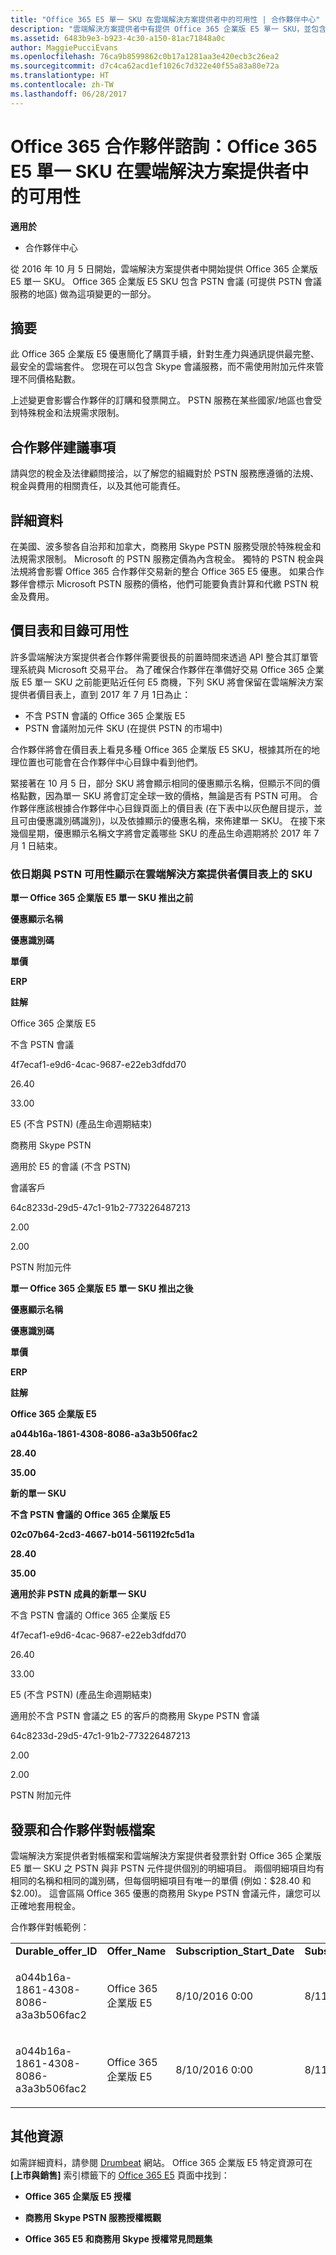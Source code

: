 ```yaml
---
title: "Office 365 E5 單一 SKU 在雲端解決方案提供者中的可用性 | 合作夥伴中心"
description: "雲端解決方案提供者中有提供 Office 365 企業版 E5 單一 SKU，並包含 PSTN 會議。"
ms.assetid: 6483b9e3-b923-4c30-a150-81ac71848a0c
author: MaggiePucciEvans
ms.openlocfilehash: 76ca9b8599862c0b17a1281aa3e420ecb3c26ea2
ms.sourcegitcommit: d7c4ca62acd1ef1026c7d322e40f55a83a80e72a
ms.translationtype: HT
ms.contentlocale: zh-TW
ms.lasthandoff: 06/28/2017
---
```

# <a name="office-365-partner-advisory-office-365-e5-single-sku-availability-in-csp"></a>Office 365 合作夥伴諮詢：Office 365 E5 單一 SKU 在雲端解決方案提供者中的可用性

**適用於**

-  合作夥伴中心

從 2016 年 10 月 5 日開始，雲端解決方案提供者中開始提供 Office 365 企業版 E5 單一 SKU。 Office 365 企業版 E5 SKU 包含 PSTN 會議 (可提供 PSTN 會議服務的地區) 做為這項變更的一部分。

## <a name="summary"></a>摘要


此 Office 365 企業版 E5 優惠簡化了購買手續，針對生產力與通訊提供最完整、最安全的雲端套件。 您現在可以包含 Skype 會議服務，而不需使用附加元件來管理不同價格點數。

上述變更會影響合作夥伴的訂購和發票開立。 PSTN 服務在某些國家/地區也會受到特殊稅金和法規需求限制。

## <a name="partner-recommendations"></a>合作夥伴建議事項


請與您的稅金及法律顧問接洽，以了解您的組織對於 PSTN 服務應遵循的法規、稅金與費用的相關責任，以及其他可能責任。

## <a name="details"></a>詳細資料


在美國、波多黎各自治邦和加拿大，商務用 Skype PSTN 服務受限於特殊稅金和法規需求限制。 Microsoft 的 PSTN 服務定價為內含稅金。 獨特的 PSTN 稅金與法規將會影響 Office 365 合作夥伴交易新的整合 Office 365 E5 優惠。 如果合作夥伴會標示 Microsoft PSTN 服務的價格，他們可能要負責計算和代繳 PSTN 稅金及費用。

## <a name="price-list-and-catalog-availability"></a>價目表和目錄可用性


許多雲端解決方案提供者合作夥伴需要很長的前置時間來透過 API 整合其訂單管理系統與 Microsoft 交易平台。 為了確保合作夥伴在準備好交易 Office 365 企業版 E5 單一 SKU 之前能更貼近任何 E5 商機，下列 SKU 將會保留在雲端解決方案提供者價目表上，直到 2017 年 7 月 1日為止： 

-   不含 PSTN 會議的 Office 365 企業版 E5
-   PSTN 會議附加元件 SKU (在提供 PSTN 的市場中)

合作夥伴將會在價目表上看見多種 Office 365 企業版 E5 SKU，根據其所在的地理位置也可能會在合作夥伴中心目錄中看到他們。

緊接著在 10 月 5 日，部分 SKU 將會顯示相同的優惠顯示名稱，但顯示不同的價格點數，因為單一 SKU 將會訂定全球一致的價格，無論是否有 PSTN 可用。 合作夥伴應該根據合作夥伴中心目錄頁面上的價目表 (在下表中以灰色醒目提示，並且可由優惠識別碼識別)，以及依據顯示的優惠名稱，來佈建單一 SKU。 在接下來幾個星期，優惠顯示名稱文字將會定義哪些 SKU 的產品生命週期將於 2017 年 7 月 1 日結束。

### <a name="skus-appearing-on-the-csp-price-list-by-date-and-pstn-availability"></a>依日期與 PSTN 可用性顯示在雲端解決方案提供者價目表上的 SKU

**單一 Office 365 企業版 E5 單一 SKU 推出之前**

**優惠顯示名稱**

**優惠識別碼**

**單價**


**ERP**

**註解**

Office 365 企業版 E5

不含 PSTN 會議

4f7ecaf1-e9d6-4cac-9687-e22eb3dfdd70

26.40

33.00

E5 (不含 PSTN) (產品生命週期結束)

商務用 Skype PSTN

適用於 E5 的會議 (不含 PSTN)

會議客戶

64c8233d-29d5-47c1-91b2-773226487213

2.00

2.00

PSTN 附加元件

 

**單一 Office 365 企業版 E5 單一 SKU 推出之後**

**優惠顯示名稱**

**優惠識別碼**

**單價**

**ERP**

**註解**

**Office 365 企業版 E5**

**a044b16a-1861-4308-8086-a3a3b506fac2**

**28.40**

**35.00**

**新的單一 SKU**

**不含 PSTN 會議的 Office 365 企業版 E5**

**02c07b64-2cd3-4667-b014-561192fc5d1a**

**28.40**

**35.00**

**適用於非 PSTN 成員的新單一 SKU**

不含 PSTN 會議的 Office 365 企業版 E5

4f7ecaf1-e9d6-4cac-9687-e22eb3dfdd70

26.40

33.00

E5 (不含 PSTN) (產品生命週期結束)

適用於不含 PSTN 會議之 E5 的客戶的商務用 Skype PSTN 會議

64c8233d-29d5-47c1-91b2-773226487213

2.00

2.00

PSTN 附加元件

 

## <a href="" id="invoices-and-partner-reconciliation-files-"></a>發票和合作夥伴對帳檔案


雲端解決方案提供者對帳檔案和雲端解決方案提供者發票針對 Office 365 企業版 E5 單一 SKU 之 PSTN 與非 PSTN 元件提供個別的明細項目。 兩個明細項目均有相同的名稱和相同的識別碼，但每個明細項目有唯一的單價 (例如：$28.40 和 $2.00)。 這會區隔 Office 365 優惠的商務用 Skype PSTN 會議元件，讓您可以正確地套用稅金。

合作夥伴對帳範例：

<table>
<colgroup>
<col width="12%" />
<col width="12%" />
<col width="12%" />
<col width="12%" />
<col width="12%" />
<col width="12%" />
<col width="12%" />
<col width="12%" />
</colgroup>
<tbody>
<tr class="odd">
<td><strong>Durable_offer_ID</strong></td>
<td><strong>Offer_Name</strong></td>
<td><strong>Subscription_Start_Date</strong></td>
<td><strong>Subscription_End_Date</strong></td>
<td><strong>Charge_Start_Date</strong></td>
<td><strong>Charge_End_Date</strong></td>
<td><strong>Charge_Type</strong></td>
<td><strong>Unit_Price</strong></td>
</tr>
<tr class="even">
<td><p>a044b16a-1861-4308-8086-a3a3b506fac2</p></td>
<td><p>Office 365 企業版 E5</p></td>
<td><p>8/10/2016 0:00</p></td>
<td><p>8/11/2016 0:00</p></td>
<td><p>8/11/2016 0:00</p></td>
<td><p>9/10/2016 0:00</p></td>
<td><p>循環費用</p></td>
<td><p>28.40</p></td>
</tr>
<tr class="odd">
<td><p>a044b16a-1861-4308-8086-a3a3b506fac2</p></td>
<td><p>Office 365 企業版 E5</p></td>
<td><p>8/10/2016 0:00</p></td>
<td><p>8/11/2016 0:00</p></td>
<td><p>8/11/2016 0:00</p></td>
<td><p>9/10/2016 0:00</p></td>
<td><p>循環費用</p></td>
<td><p>2.00</p></td>
</tr>
</tbody>
</table>

 

## <a name="additional-resources"></a>其他資源


如需詳細資料，請參閱 [Drumbeat](https://drumbeat.office.com/Pages/home2016.aspx) 網站。 Office 365 企業版 E5 特定資源可在 **\[上市與銷售\]** 索引標籤下的 [Office 365 E5](https://drumbeat.office.com/partner/pages/e5.aspx) 頁面中找到：

-   **Office 365 企業版 E5 授權**

-   **商務用 Skype PSTN 服務授權概觀**

-   **Office 365 E5 和商務用 Skype 授權常見問題集**

 

 



